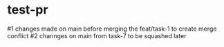 # test-pr

#1 changes made on main before merging the feat/task-1 to create merge conflict
#2 channges on main from task-7 to be squashed later
